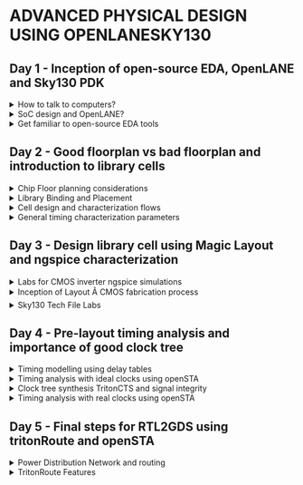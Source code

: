 # ADVANCED PHYSICAL DESIGN USING OPENLANESKY130

## Day 1 - Inception of open-source EDA, OpenLANE and Sky130 PDK

<details>
<summary>How to talk to computers?</summary><blockquote>

<details>
<summary>Introduction to QFN-48 Package, chip, pads, core, die and IP</summary>

+ Arduino Microcontroller

![image](https://github.com/Vishnu1426/pes_pd/assets/79538653/7f07c337-4492-43f9-8488-a6c142c23e5f)

+ The main chip that controls the entire board is:

![image](https://github.com/Vishnu1426/pes_pd/assets/79538653/86d283de-4595-4c85-9f04-7bbe538633cb)

+ Since Arduino is open source, there are many different chips which can be used and varies from board to board.
+ Around the chip there are many interfaces which are connected to the chip.
+ A typical block diagram view of the board is:

![image](https://github.com/Vishnu1426/pes_pd/assets/79538653/94b38a3f-3df8-4832-9050-901015ff2abf)

+ SDRAM would be an external chip.
+ A labelled diagram of pins in the IC is as follows:

![image](https://github.com/Vishnu1426/pes_pd/assets/79538653/42fdc799-e438-413e-a3ab-12c97b56f709)

+ The main chip would be connected to the package pins by things known as wirebounds.

![image](https://github.com/Vishnu1426/pes_pd/assets/79538653/6b74ecc0-6fcd-4ca3-b103-d195f5c91e4a)

+ Let us open up the chip

![image](https://github.com/Vishnu1426/pes_pd/assets/79538653/4a1ff79b-b5d3-4565-b784-60ea35a559e9)

+ The blue parts are called PADS. These are things which allow the signal to flow from outside to the internals of the IC and vice versa.

![image](https://github.com/Vishnu1426/pes_pd/assets/79538653/ac68fa59-dd4d-48f0-89c1-65782463b2fe)

+ The CORE is basically the part of the IC which contains all the logic cells and their connections.
+ The CORE PADS, pins etc. all together is called a die. The die is the entire piece which contains elements of the IC

![image](https://github.com/Vishnu1426/pes_pd/assets/79538653/736d7114-6053-4d3b-9052-aef620a615dd)

+ This is what a sample RISC-V SoC along with the required components in an IC looks like in a higher level of abstraction.

![image](https://github.com/Vishnu1426/pes_pd/assets/79538653/4a704eed-8ffd-4d4a-8fb9-e83d16488088)

+ The PLLs, ADC, DAC and SRAM and other similar components are called Foundry IPs.

![image](https://github.com/Vishnu1426/pes_pd/assets/79538653/fa84d31c-094d-407f-bf01-5518b8fba5ba)

+ All the manufacturing of ICs are done in a Foundry.
+ Next are macros - these are blocks of pure digital logic.

![image](https://github.com/Vishnu1426/pes_pd/assets/79538653/9f6aa99f-df2c-4f5a-85b4-c19b2e11441b)
</details>

<details>
<summary>Introduction to RISC-V</summary>

+ An Instruction Set Architecture (ISA) is part of the abstract model of a computer that defines how the CPU is controlled by the software.
+ The ISA acts as an interface between the hardware and the software, specifying both what the processor is capable of doing as well as how it gets done.
+ RISC-V[b] (pronounced "risk-five") is an open standard instruction set architecture (ISA) based on established reduced instruction set computer (RISC) principles.
+ Unlike most other ISA designs, RISC-V is provided under royalty-free open-source licenses.
+ A number of companies are offering or have announced RISC-V hardware; open source operating systems with RISC-V support are available, and the instruction set is supported in several popular software toolchains.
+ A sample C program compiled to RISC-V assembly language program.

![image](https://github.com/Vishnu1426/pes_pd/assets/79538653/59b92c50-a382-4404-8832-a4138966542d)

+ This assembly program is then converted to machine language program which is basically 1s and 0s.

+ Some RISCV Assemmbly Instructions are
1. lui: Load Upper Immediate 

![LUI](https://github.com/Vishnu1426/PES_Asic_course_7th_sem/assets/79538653/28ee7cf1-99fd-4fb8-979e-5ddb95b0f8f4)

2. addi: Add immediate

![addi](https://github.com/Vishnu1426/PES_Asic_course_7th_sem/assets/79538653/5ff94dea-4d32-4943-b0ea-441e9196d299)

+ These 1s and 0s are then converted to electrical signals which are high and low voltages. This is the language that hardware understands.
+ The assembly logic is converted to a layout which is the hardware that performs the programmed logic. This is called Layout.

![image](https://github.com/Vishnu1426/pes_pd/assets/79538653/a0b8b6ab-6769-498d-b77a-0a8dd8d694c2)

+ There needs to be an interface between every language.
+ The interface which is in between the assembly language and layout is called the Hardware Description Language.
+ An example hardware which can implement the assembly logic would be a picorv32 core. This picorv32 core is defined using an HDL program.

![image](https://github.com/Vishnu1426/pes_pd/assets/79538653/39235fe8-d41f-4781-a82f-9ccce564a8ef)

+ The final working of a C program would basically look like:

![image](https://github.com/Vishnu1426/pes_pd/assets/79538653/fd9ac20d-4d01-40a0-b2c1-10ba6ea183f8)
</details>

<details>
<summary>From Software Applications to Hardware</summary>

+ Applications that we use everyday run on hardware.
+ How does this work? ISA explains this to a certain level. But let's go into it deeper.
+ The application software is the computer program of an application or app.
+ The application software enters into a block called system software.
+ System software consists of OS, Compiler and Asspembler in a braod sense.
+ The system software block converts the application software program to hardware language and helps it run.

![image](https://github.com/Vishnu1426/pes_pd/assets/79538653/ac4e22d6-03d5-4042-ac26-1767272e36e6)

+ Let us look at the parts of the system software:
1. Operating System - It handles IO operations, allocates memory, and generates low level system functions. The output of the OS is basically functions in C/C++/Java/VB and that is sent to the compiler. 
2. Compiler - It takes the incoming C/C++/Java/VB program from the OS and generates a .exe file in windows which is an executable file. This file contains all the instructions in the assembly language of the hardware on which the program is going to be run.

![image](https://github.com/Vishnu1426/pes_pd/assets/79538653/01165b27-22ea-40d8-99ee-59f21fee28be)
 
3. The assembler converts the assembly language to machine language which is basically 1s and 0s. This is then sent to the hardware.

![image](https://github.com/Vishnu1426/pes_pd/assets/79538653/9389a93f-ea6e-419b-a3de-0749907554bc)

4. Another intermediate interface between machine language and the hardware is RTL. It implements the machine language into a logic design of the hardware.
</details>

</blockquote>
</details>


<details>
<summary>SoC design and OpenLANE?</summary><blockquote>

<details>
<summary>Introduction to all components of open-source digital asic design</summary>

+ Digital ASIC design can be abstracted broadly as

![image](https://github.com/Vishnu1426/pes_pd/assets/79538653/f663ac08-d0fd-41b4-94e3-cd4074666afb)

+ To do Open Source ASIC design, we need all open source EDA tools, RTl designs and PDK data.

![image](https://github.com/Vishnu1426/pes_pd/assets/79538653/02166064-4b18-4a97-b530-c3f54df36572)

+ Open source EDA tools are Qflow, OpenROAD and OpenLANE
+ Open source RTL designs are librecores.org, opencores.org and github.com
+ In the early days the IC design was majorly controlled by those who knew physics well.
+ Then came the labda based design rules which separated the physics from the design step. Physics is indeed involved. However, we need not worry about it while designing.
+ PDK - Process Design Kits, are an in terface between Fab and designers.
+ PDk can be summarised as follows:

![image](https://github.com/Vishnu1426/pes_pd/assets/79538653/a80c50f7-87b4-41f7-aa49-b50e7f7ad544)

</details>

<details>
<summary>Simplified RTL2GDS flow</summary>

+ A simplified RTL to GDSII flow diagram with only the major steps would look like:

![image](https://github.com/Vishnu1426/pes_pd/assets/79538653/89bf2bbb-956a-4077-b689-38c85bf28e65)

+ Synthesis - Converts RTL to a circuit out of components from a standard cell library (SCL). The result is called an HDL file called Gate Level Letlist.

![image](https://github.com/Vishnu1426/pes_pd/assets/79538653/43669470-346c-4622-b507-dd92338f67cb)

+ Standard cells have regular layouts. Each cell comes with different views/models. Liberty view has electrical models, HDL and spice cells. We also have the GDSII view and the Lef view.

![image](https://github.com/Vishnu1426/pes_pd/assets/79538653/bca2eac8-53f0-4167-96f8-6e2381e953f1)

+ Floor Planning - Planning the location and design of the area where cells are going to be placed. There are different types of Floor Planning.
  1. Chip Floor Planning -

![image](https://github.com/Vishnu1426/pes_pd/assets/79538653/ea2fce4a-afe8-49ff-a271-c0bfbc84ffb9)

  2. Macro Floor Planning -

![image](https://github.com/Vishnu1426/pes_pd/assets/79538653/7d79684c-4445-4e51-b308-f373fd471b8e)

+ Power planning - Planning the power distribution and efficiency of power consumption of the IC.
+ Power pads are connected to horizontal and vertical strips inside the IC. This is done to reduce resistance.

![image](https://github.com/Vishnu1426/pes_pd/assets/79538653/a4409a14-18bf-4cef-a9cb-a0e853d93d00)

+ Placement - Placing the cells on the planned floor. These cells are taken from the Gate Level Netlist generated out of the synthesis.

![image](https://github.com/Vishnu1426/pes_pd/assets/79538653/ea224cbf-0f2f-4fe6-a906-8ac7082a55f7)

+ Placement is usually done in two steps:
  1. Global Placement - Considering an entire chip, the cells are are arranged and placed in approximately right locations. At this stage cell overlap exists.
  
  ![image](https://github.com/Vishnu1426/pes_pd/assets/79538653/55793a3f-a5c1-465a-9dc7-3cfd7382bfa4)

  2. Detailed Placement - The cells are considered in different areas in the chip and arranged and placed so that no overlap etc. occurs between cells.

  ![image](https://github.com/Vishnu1426/pes_pd/assets/79538653/43cfff29-2a8f-47d6-b354-6dfd71114a49)
  
+ Clock Tree synthesis - All the parts of the chip, all the gates, registers etc should receive the same direct or derived clock signal without power loss or unintended delay since clock signal is what drives a circuit.

![image](https://github.com/Vishnu1426/pes_pd/assets/79538653/8ede5b21-a0eb-452f-8088-608e5b8b86e6)

+ Routing - Connecting all the cell interconnects using available metal layers.

![image](https://github.com/Vishnu1426/pes_pd/assets/79538653/ff6729b1-7f29-41ce-9cf0-82e704a3e87d)

![image](https://github.com/Vishnu1426/pes_pd/assets/79538653/3da1ee21-1681-496f-95b9-371910d4d023)

+ Sign off - Signing off with last steps which involve checks amd verifications.
+ Physical Verifications
  1. Design Rule Check (DRC) - Checks if all the design constraints are met. For eg. lambda based rules.
  2. Layout vs Schematic (LVS) - Compares the output of the layout and the simulation output.
+ Timing Verifications
  1. Static Timing Analysis (STA) - Divides the entire circuit into timing paths and checks for delays.
</details>

<details>
<summary>Introduction to OpenLANE and Strive chipsets</summary>

+ When we are using opensource tools, the following things have to be taken care of:
  1. Tools Qualification - Whether the tools are qualified and are good enough to actually be useful.
  2. Tools Calibration - Whether the tools are calibrated to the right values.
  3. Missing Tools - If some tools or parts of them are missing, they have to be taken care of. 

+ OPENLANE

![image](https://github.com/Vishnu1426/pes_pd/assets/79538653/c4a1de8d-883f-4629-8c9c-ffa08171bc1b)

+ Started out as an  Open-Source Flow for a True Open Source Tape-out experiment.
+ striVe is a family of open everything SoCs - Open PDK, Open EDA and Open RTL

![image](https://github.com/Vishnu1426/pes_pd/assets/79538653/d88537bc-5b43-4b23-a1ce-06575aaac173)

+ striVe family:

![image](https://github.com/Vishnu1426/pes_pd/assets/79538653/f96e1b29-18d7-47d5-ba4f-b52c04bcea86)

+ The main goal of openlane is to provide a clean GDSII with no human interventions.
+ Clean means
  1. No LVS vioaltions.
  2. No DRC vioaltions.
  3. No Timing vioaltions (still work in progress)

+ OpenLANE is tuned for skywater 130nm Open PDK. It also supports XFAB180 and GF130G.
+ It is containerized, meaning it is functional out of the box.
+ Can be used to harden (generate GDSII) Macros and Chips.
+ It has two modes of operation:
  1. Autonomous - We configure the flow, press a button, wait for sometime and everything will be ready.
  2. Interative - We can execute every command one by one.
+ Design Space Explorations - We can find the best set of flow configurations.
+ There are a large number of design examples also in OpenLANE.
</details>

<details>
<summary>Introduction to OpenLANE detailed ASIC design flow</summary>

+ The following diagram shows the OpenLANE ASIC flow

![image](https://github.com/Vishnu1426/pes_pd/assets/79538653/ea78bfcf-9d8e-42b3-9702-1b6cddce604e)

+ OpenLANE is based on several open source projects such as:

![image](https://github.com/Vishnu1426/pes_pd/assets/79538653/3a20d6c0-0aad-455f-b3d8-6b6338e08234)

+ Design RTL is sent to Yosys along with the constraints. It is mapped into standard cell library using abc.
+ Synthesis exploation allows us to select the best strategy based on how much delay and area is being consumed.

![image](https://github.com/Vishnu1426/pes_pd/assets/79538653/a72952b6-ab68-4c89-b107-ebc2f0cfc1e6)
 
+ Design exploration allows us to sweep design configurations and see the report.

![image](https://github.com/Vishnu1426/pes_pd/assets/79538653/827bd958-759f-4777-95fd-215e014cacc9)

+ The design exploiration utility is also used for regression testing (CI). Compare the performance of different design configurations for different designs.

![image](https://github.com/Vishnu1426/pes_pd/assets/79538653/c5374a96-4f71-4778-b7c8-4010bbff9231)

+ OpenLANE also has Design for Testability (DFT) and it involves the following steps:

![image](https://github.com/Vishnu1426/pes_pd/assets/79538653/a497f1f7-4b9f-4648-a06d-e0528de500e2)

+ Physical Immplementation is done using OpenROAD and involves the follling:

![image](https://github.com/Vishnu1426/pes_pd/assets/79538653/7ce7a4f3-0b43-48b7-808b-dfe61be5eaa6)

+ Everytime a netlist is modified, verification must be performed.
+ LEC (Logic Equivalence Check) - It is used to formally confirm that the function did not change after modifying the netlist. This is done by Yosys.
+ Dealing with Antenna Rule Violations:

![image](https://github.com/Vishnu1426/pes_pd/assets/79538653/7072eef9-0ff2-49e8-adac-a4d9bc065a61)

+ Solutions for antenna rule violatins:

![image](https://github.com/Vishnu1426/pes_pd/assets/79538653/d671c892-054e-4afe-a52a-6d5b77b8fb17)

+ OpenLANE takes a preventive approach for dealing with antenna rule violations

![image](https://github.com/Vishnu1426/pes_pd/assets/79538653/61e68cd8-3fd5-429d-9464-160d1b139e5d)

+ Static Timing Analysis is done by OpenROAD's OpenSTA after doing the RC extraction: DEF2SPEF
+ Physical verification (DRC and LVS):

![image](https://github.com/Vishnu1426/pes_pd/assets/79538653/8b7ee1ec-31d7-4a65-930d-e97942536ee5)

</details>

</blockquote>
</details>


<details>
<summary>Get familiar to open-source EDA tools</summary><blockquote>

<details>
<summary>OpenLANE Directory structure in detail</summary>

```
cd work/tools
ls -ltr
cd openlane_working_dir/
cd openlane_working_dir/
ls -ltr
cd pdks/
ls -ltr
cd sky130A/
ls -ltr
cd libs.ref/
ls -ltr
cd ..
cd libs.tech/
ls -ltr
```
+ The library we will be working with is SkyWater130A, which has recently become open source.
+ libs.ref contains the timing details etc.
+ libs.tech contains the specific to the tool.

![image](https://github.com/Vishnu1426/pes_pd/assets/79538653/ce8d5c45-8ee9-4c7c-9b73-10432a7caafa)

+ We will be working on sky130_fd_sc_hd. 'fd' is an abbreviation of foundry.
![image](https://github.com/Vishnu1426/pes_pd/assets/79538653/69f99c3b-9ba7-4378-8a0b-995077bea6e4)

```
cd..
cd libs.ref
cd sky130_fd_sc_hd
cd lib
ls -ltr
```
![image](https://github.com/Vishnu1426/pes_pd/assets/79538653/836debc1-e115-4f17-9a52-9a888865639d)

+ This is the directory we will be working in.
```
~/Desktop/work/tools/openlane_working_dir/openlane$
```
</details>

<details>
<summary>Design Preparation Step</summary>

+ To invoke openlane, use the following commands.
```
docker
pwd
./flow.tcl -interactive
package require openlane 0.9
```
![image](https://github.com/Vishnu1426/pes_pd/assets/79538653/fbd785eb-7b39-4c98-8194-2135095d2e7f)

+ How the config.tcl looks like. ls -ltr
```
cd designs
cd picorv32a/
ls -ltr
cd src
ls - ltr
cd ..
less config.tcl
```
![image](https://github.com/Vishnu1426/pes_pd/assets/79538653/d8d831f4-61cf-4a0f-a8a2-2095f46bfd59)

![image](https://github.com/Vishnu1426/pes_pd/assets/79538653/ddf5f7da-7eca-4061-9e84-1ab565419c69)

+ Design preparation code

```
prep -design picorv32a
```
![image](https://github.com/Vishnu1426/pes_pd/assets/79538653/6c79c9f9-52db-4f79-8055-eaaec67ca868)

</details>

<details>
<summary>Review files after design prep and run synthesis</summary>

```
cd runs
ls -ltr
cd 18-09_06-22/
cd tmp
ls -ltr
less merged.lef
```
+ The "runs" directory will be created in the picorv32a directory.
+ In that "runs" folder, a directory with today's date will be created which is Sept 18th.
+ In the sept 18th folder, we can see the merged.lef

![image](https://github.com/Vishnu1426/pes_pd/assets/79538653/9d0e16b2-b459-4d64-a32d-6ccf904159a0)
  
+ This contains all the wire level information, vias and below that is the cell level information.

![image](https://github.com/Vishnu1426/pes_pd/assets/79538653/8008d146-b6d8-4766-a219-f85aaf38da14)

+  The results and reports directories will have sub-folders which will be empty as of now since nothing has been run.

+ The config.tcl basically shows what are all the default parameters the run file takes.


```
less config.tcl
```
![image](https://github.com/Vishnu1426/pes_pd/assets/79538653/6f1382a6-76ff-4d7d-a8a1-9b15c47bbc97)

+ The cmds.log file logs all the commannds that the user has typed.
```
less cmds.log
```
![image](https://github.com/Vishnu1426/pes_pd/assets/79538653/472fa1cb-ee0b-4189-a0e3-caa5dfed1d33)

+ Type the follwing command the synthesis will be run along with ABC.
```
run_synthesis
```
![image](https://github.com/Vishnu1426/pes_pd/assets/79538653/5daa544e-d396-4754-a4bb-bdc2562010b5)
</details>

<details>
<summary>OpenLANE Project Git Link Description</summary>

+ The github link to find all the information about openlane is in
```
github.com/efabless/openlane
```
![image](https://github.com/Vishnu1426/pes_pd/assets/79538653/79f76ba1-66c5-4585-952c-fbad78d53377)

+ The follwing two youtube videos are also helpful in learning openlane using skywater130 pdk.
```
https://www.youtube.com/watch?v=EczW2IWdnOM&pp=ygUOZm9zc2kgZGlhbCB1cCA%3D
https://www.youtube.com/watch?v=Vhyv0eq_mLU&pp=ygUOZm9zc2kgZGlhbCB1cCA%3D
```
</details>

<details>
<summary>Steps to characterize synthesis results</summary>

+ STA and ABC run has been done already.
+ Let us see the flop ratio. Flop ratio is defined as

![image](https://github.com/Vishnu1426/pes_pd/assets/79538653/33fda301-4d95-48e3-ab07-2e8b6f0910b1)

+ From the statistics report, we can see that the number of DFFs is 1613 and the total number of cells is 14876.

![image](https://github.com/Vishnu1426/pes_pd/assets/79538653/9d81e55c-ea8c-4d18-94d2-a223cd5d2942)
![image](https://github.com/Vishnu1426/pes_pd/assets/79538653/680f0215-08e3-42a4-8387-38168b425f9b)

![image](https://github.com/Vishnu1426/pes_pd/assets/79538653/e6e5fa7b-5a11-428f-afe9-e01bf6d359b6)

+ Let us check what is there in the runs folder.
+ First the synthesis in results folder.

```
cd reuslts
cd synthesis
less picorv32a.synthesis.v 
```
![image](https://github.com/Vishnu1426/pes_pd/assets/79538653/8d5ab0fb-a14b-42bf-b31e-0ce31b3ab345)

+ Next let's check the synthesis in reports folder. We will get the statistics that was displayed earlier.
```
cd reuslts
cd synthesis
less picorv32a.synthesis.v 
```
![image](https://github.com/Vishnu1426/pes_pd/assets/79538653/533dadb5-716b-41e9-8cc4-7398c0e3df50)

+ Similarly we can also check the opensta report.
```
less 2-opensta.timing.rpt 
```
![image](https://github.com/Vishnu1426/pes_pd/assets/79538653/86d1fa4e-5754-4b4c-a2cf-138f4d185f0a)

</details>

</blockquote>
</details>


## Day 2 - Good floorplan vs bad floorplan and introduction to library cells

<details>
<summary>Chip Floor planning considerations</summary><blockquote>

<details>
<summary>Utilization factor and aspect ratio</summary>

+ Utilization Fator is given by:

![image](https://github.com/Vishnu1426/pes_pd/assets/79538653/b97d52a8-5e42-45f1-b760-bbfad0330787)

+ If the utilization is 100%, then if we want to add any more cells, we cannot. Therefore, usually 50-60% is done to keep some space in case we want to add more cells in the future, for eg: buffers for optimization.

+ Apect Ratio is given by:

![image](https://github.com/Vishnu1426/pes_pd/assets/79538653/9838c39f-79fb-4a75-bad1-996109745105)

+ Whenever aspect ratio is 1, it means that the chip is a square. If it is anything other than 1, then it means that the chip is a rectangle.
</details>

<details>
<summary>Concept of pre-placed cells</summary>

+ Say there is a combinational logic with huge circuit. If parts of the logic are being used multiple times in different places, then we can cut the logic into few parts, arrange them into blocks and black box them. That block need not be implemented in every place where it needs to be used. It can be implemented in a few places and can be reused whenever needed. This is the concept of reusability of cells.
+ The arrangement of these IPs/macros in a chip is called Floorplanning.
+ These IPs/blocks have user defined locations, and hence are placed in chip before automated placement-and-routing and are called pre-placed cells. Eg. Memory, clock gating cell, comparator, Mux. These automated processes do not touch these preplaced cells.
</details>

<details>
<summary>De-coupling capacitors</summary>

+ The location of pre-placed cells have to be very well defined.
+ The pre-placed cells have to be surrounded by decoupling capacitors.
+ The wire which connects Vdd and the gates has a resistance which and due to that the voltage drops below noise margin, then logic 1 won't be detected or rather whether it can be detected or not cannot be guaranteed.
+ One way to solve this problem is to surround a piece of circuit with a huge capacitor. This capacitor decouples the circuit from the main supply. Whenever there is a switching activity hapeneing, the capacitor will send the current to the circuit.
+ Since the decoupling capacitors are placed very near to the circuitry, there is hardly an voltage drop.
+ So the blocks will function properly since the supply is provided by the decoupling capacitors. 
</details>

<details>
<summary>Power planning</summary>

+ Assume the previous circuit which was decoupled with capaciors has been replicated multiple times in the circuit.
+ Now assume there is a 16 bit line which connects these replicated blocks from Vdd line and that there is a connection between two of these replicated blocks. Now 16 bit line means there are 16 capacitors and if it charged, it is logic 1 and if it is discharged, it is logic 0.
+ If all the logic 1s are set to go to logic 0, then the all of them have to get discharged to the ground.
+ Since there is a single ground line and all of them go to logic 0 together, the ground which was supposed to be at logic 0 get's a voltage spike. This is called ground bounce.
+ If the voltage level of this ground bounce goes beyond the noise margin, we will get an undefined state.
+ If suppose the reverse process had to happen where all the capacitors had to charge to logic 1, then all of them demand voltage from the Vdd.
+ Again since there is a single Vdd line, there will be a voltage droop. As long as thie droop is within the noise margin, nothing will happen. Once it goes beyond the noise margin, it is said to be in an undefined region and the circuit can interpret the voltage as logic 0 or logic 1 and it is not in our control.
+ If there were multiple power supplies and multiple ground lines, this problem would not have occurred.
+ That is what do. We put multiple ground lines and multiple vdd lines like a mesh and inside the boundaries the cells sit and the Vdd and gnd lines themselves make the mesh boundary. 
+ A cell will take power from it's nearest source and dump it's power in its nearest gnd.
</details>

<details>
<summary>Pin placement and logical cell placement blockage</summary>

+ The connectivity information between gates is coded using VHDL/Verilog language and is called netlist.
+ Input and output lines can be placed in the space between core and die.
+ Blocks are placed nearer to the inputs they use. If their output lines are far, buffers are used. No cells can be placed in the area where another cell/block is placed.
+ Clock path lines are bigger than the other pins because they are ones which drive the circuit. So we need least resistance for them.
+ Now we block the area where pins are placed. This makes sure that the automated placement tool does not place cells in that area since it is reserved for pin placement.
+ Once this blocking is done, our Floor Plan is ready for placement and routing step.
</details>

<details>
<summary>Steps to run floorplan using OpenLANE</summary>

+ The defaults for various parts of the flow is in the configurations folder.
+ The heirarchy of selecting default values are as follows:
``` 
floorplan.tcl - in configurations directory
conifg.tcl - in picorv32a directory
sky130A_sky130_fd_sc_hd_config.tcl - in picorv32a directory
```
+ The following is a snap of what is there in the configuration directory.
```
vsduser@vsdsquadron:~/Desktop/work/tools/openlane_working_dir/openlane/configuration$ less README.md 
vsduser@vsdsquadron:~/Desktop/work/tools/openlane_working_dir/openlane/configuration$ less floorplan.tcl 

```
+ Synthesis - defaults

![image](https://github.com/Vishnu1426/pes_pd/assets/79538653/544c1373-8da9-4919-9026-4a1046b84dde)

+ Floorplanning - defaults

![image](https://github.com/Vishnu1426/pes_pd/assets/79538653/f7cfff6c-a4c3-486b-825d-e5e9b6d53bdc)

+ Placement - defaults

![image](https://github.com/Vishnu1426/pes_pd/assets/79538653/a3ee7653-87c9-4661-91f2-e8f3ddf498d4)

+ Running Floor plan
```
run_floorplan
```
![image](https://github.com/Vishnu1426/pes_pd/assets/79538653/86034942-d2ec-44e5-80d8-8afffa033217)

</details>

<details>
<summary>Review floorplan files and steps to view floorplan</summary>

+ Checking the runs directory:
```
vsduser@vsdsquadron:~/Desktop/work/tools/openlane_working_dir/openlane/designs/picorv32a/runs$ cd 18-09_06-22/
cd results/floorplan
less picorv32a.floorplan.def
```
+ There will be one .def (design exchange format) file in the floorplan directory.

![image](https://github.com/Vishnu1426/pes_pd/assets/79538653/b04cb7a8-ec0a-4f7f-8d4e-95d961994419)
![image](https://github.com/Vishnu1426/pes_pd/assets/79538653/764a69f7-f664-45ea-9c73-6d7d9b8194ca)

+ Die Area is

![image](https://github.com/Vishnu1426/pes_pd/assets/79538653/402ecdd3-de5a-4757-91b3-1571e28ee60e)

+ Now opening magic to view the floorplan

```
magic -T /home/vsduser/Desktop/work/tools/openlane_working_dir/pdks/sky130A/libs.tech/magic/sky130A.tech lef read ../../tmp/merged.lef def read picorv32a.floorplan.def &
```
![image](https://github.com/Vishnu1426/pes_pd/assets/79538653/b06c9c99-7af5-4ffc-97ae-ac08afb4e87f)

</details>

<details>
<summary> Review floorplan layout in Magic</summary>

+ We can see that the pin placement is equidistant.

![image](https://github.com/Vishnu1426/pes_pd/assets/79538653/7539ad18-9785-4114-bfe4-9e4edccbb6a2)

+ The selected pin in the above snap is in metal layer 3

![image](https://github.com/Vishnu1426/pes_pd/assets/79538653/aa69b1f7-70e2-4adc-95e2-07ebe9914adb)

</details>

</blockquote>
</details>


<details>
<summary>Library Binding and Placement</summary><blockquote>

<details>
<summary>Netlist binding and initial place design</summary>

+ The library file contains all the information about the size,shape, delay, I/O conditions etc. information about the cells.
+ It also contains different variations of the same cells. Eg. different shapes and size, different speeds etc.
+ Once we have all the shapes and sizes, it is time to place the netlist on the floorplan.
+ Placements are done such that the there is not much delay between input and output and also the flip flops.
</details>

<details>
<summary>Optimize placement using estimated wire-length and capacitance </summary>

+ Cells have to also be placed keeping in mind the other cells which have to be placed.
+ Even then some extra distance signals will have to cover to reach the output from cells or from input to cells.
+ To solve this problem, we do optimized placement.
+ This is the stage where we estimate wire length and capacitance and based on that insert repeaters.
+ Repeaters are basically those components which recreate and reconfigure the signals which are input to them and send them to the output, eg. buffers.
+ These repeaters maintain signal integrity.
</details>

<details>
<summary>Final placement optimization</summary>

+ Connections between cells also have to be optimized.
+ Buffers should be added at the right places.
+ After this do setup timaing analysis with ideal clocks.
</details>

<details>
<summary>Need for libraries and characterization</summary>

+ First step in IC design flow is logic synthesis - converting design to legal hardware. Gates repreesnt the RTL logic.
+ Next step is the floor planning. We take the circuit from the synthesis and decide the shapes and sizes of the gates which will in turn determine the dimensions of the core and die.
+ Next step is to do placement. We do placement in way that the initial timing conditions are met.
+ Next step is the clock tree synthesis. This step is to make sure that all the cells dependent on clock receive the clock signal at exactly the same time.
+ Next step is routing. 
+ Next we do static timing analysis
</details>

<details>
<summary>Congestion aware placement using RePlAce</summary>

+ We have to remove congestions and overlapping between cells.
+ Let's run placement
+ We have to converge the overflow
+ To do placement 
```
run_placement
```
![image](https://github.com/Vishnu1426/pes_pd/assets/79538653/97b79538-8544-461b-ba90-cc337e15bda6)

+ To view placed cells
```
vsduser@vsdsquadron:~/Desktop/work/tools/openlane_working_dir/openlane/designs/picorv32a/runs/18-09_06-22/results/placement$ magic -T /home/vsduser/Desktop/work/tools/openlane_working_dir/pdks/sky130A/libs.tech/magic/sky130A.tech lef read ../../tmp/merged.lef def read picorv32a.placement.def &
```

![image](https://github.com/Vishnu1426/pes_pd/assets/79538653/0e59e337-a026-45c2-8647-ac214a7887ad)
![image](https://github.com/Vishnu1426/pes_pd/assets/79538653/f6a11e6a-5d74-4513-9f69-b9272658069f)
![image](https://github.com/Vishnu1426/pes_pd/assets/79538653/4a23c572-b9e4-47e4-a83e-40b6bd78451e)

</details>

</blockquote>
</details>


<details>
<summary>Cell design and characterization flows</summary><blockquote>

<details>
<summary>Inputs for cell design flow</summary>

+ Cell design flow consists of three parts
1. Inputs
2. Design steps
3. Outputs

+ Let us look at Inputs
- Inputs contain PDKs, DRC and LVS rules, SPICE models, library and usr-defined specs.
- It has tech files which tell about labmda based rules.
- SPICE model contains physical parameters like Vth, gamma, capacitance etc. These are given by the foundry.
- User defined specs are things like cell height which is dependent on the power and ground lines which can be set by the user. Cell width is dependent on the timing data which can again be chosen by the user. Metal layers are also user defined specs. Pin locations are also user defined. Drawn gate length also can be set by user. User is library developer.
</details>

<details>
<summary>Circuit design step</summary>

+ Design steps involves three sub steps:
  1. Circuit design
  2. Layout design
  3. Characterization

+ Circuit Design has two parts:
  1. Implement the function itself
  2. Model the CMOS in order to meet the library requirements.
  3. The output that we get from this is called the CDL(Circuit Description Language)
</details>

<details>
<summary>Layout design step</summary>

+ Next step we need to do Euler's path - path which has been traced only once.
+ After getting the Euler's path, we should draw the stick diagram which has all the connections.
+ Next step is to convert the stick diagram into Layout according to the DRC and user defined specs.
+ Now we use a tool to see the layout. Then we extract the parasitics out of the layout and characterize it in terms of timing data.
+ The output of the layout is GDSII, LEF (defines width and height of the cell), extracted spice netlist(.cir) which gives the resistance and capacitance of each and every element.
</details>

<details>
<summary>Typical characterization flow</summary>

+ First step is to read in the model which is given by the foundry.
+ Second step is to read the extracted spice netlist.
+ Third step is to recognize the bahaviour of the buffer.
+ Fourth step is to read the sub-circuit of the inverter
+ Fifth is to attach necessary power sources.
+ Sixth is to apply the right stimulus.
+ Seventh is to provide the necessary output capacitances.
+ Eighth step is to provide the necassary simulation commands., like transient, DC, AC etc.
+ Next is to feed all the above steps as a configuration file to a characterziation software called GUNA.
+ GUNA will generate timing, noise and power.libs
+ There are three characterziations types - Timing characterization, Power characterization, Noise characterization.
</details>

</blockquote>
</details>


<details>
<summary>General timing characterization parameters</summary><blockquote>

<details>
<summary>Timing threshold definitions</summary>

+ slew_low_rise_thr - Slope of lower part of rising signal, usually 20%.
+ slew_high_rise_thr - Slope of higher part of rising signal, usually 20%.
+ slew_low_fall_thr - Slope of lower part of falling signal, usually 20%.
+ slew_high_fall_thr - Slope of lower part of falling signal, usually 20%.
+ in_rise_thr - Input rising signal threshold, around 50% of the signal.
+ in_fall_thr - Input falling signal threshold, around 50% of the signal.
+ out_rise_thr - Output rising signal threshold, around 50% of the signal.
+ out_fall_thr - Output falling signal threshold, around 50% of the signal.
+ To calculate the delay between signals subtract the output-input values from the above four parameters.
</details>

<details>
<summary>Propagation delay and transition time</summary>

+ Poor choice of threshold points will result in negative propagation delays.
+ Large length of wire between cells will result in large slew which will give negative propagation delay even at 50% level.
```
Propagation  Delay: time(out_*_thr)-time(in_*_thr)
```
+ Transition time is the time taken by a signal to transition from logic 0 to logic 1.
+ For rising signal:
```
Transition time = time(slew_high_rise_thr) - time(slew_low_rise_thr)
```
+ For falling signal
```
Transition time = time(slew_high_fall_thr) - time(slew_low_fall_thr)
```
+ Two more important timing parameters are output current waveform and output voltage waveform.
</details>

</blockquote>
</details>


## Day 3 - Design library cell using Magic Layout and ngspice characterization

<details>
<summary>Labs for CMOS inverter ngspice simulations</summary><blockquote>

<details>
<summary>IO placer revision</summary>

+ Suppose we want to change the values of variables in cofiguration files, we have to copy variable name and use set command in docker to change the value.
+ I/O pins are placed in an equidistant manner. 
</details>

<details>
<summary>SPICE deck creation for CMOS inverter</summary>

+ SPICE Deck, we need to create it.
  1. Component connectivity information. 
  2. Component Values - W and L values of Pmos and Nmos and load capacitor value and source voltage values.
  3. Identify Nodes - Nodes are basically points in between which components/cells are present.
  4. Name the nodes
+ The order of pins in a transistor in SPICE deck is drain, gate, source, substrate.
+ The spice deck contains the following code:

```
*** MODEL Description ***
*** NETLIST Description ***

M1 out in vdd vdd pmos W=0.375u L =0.25u
M2 out in 0 0 nmos W=0.375u L =0.25u

cload out 0 10f
Vdd vdd 0 2.5
Vin in 0 0.25

*** SIMULATION COMMANDS ***
.op
.dc Vin 0 0.25 0.05

*** .include tsmc_025um_model.mod ***
.LLIB "tsmc_025um_model.mod" CMOS_MODELS
.end
```

+ The words in '' in the following description are node names.
+ Cload is a capacitor connected between 'out' and '0' and has a value of 10f.
+ Vdd is supply voltage conected between 'vdd' and '0' and has value of 2.5.
+ Vin is supply voltage conected between 'in' and '0' and has value of 2.5.
+ In the '.dc' line we will sweep the Vin from 0 to 2.5 in steps of 0.05. This is to calculate the waveform at the output.
+ All the technology parameters like descriptions of nmos and pmos are given in the model file (.mod). That is how the code knows what is pmos and nmos.
+ W/L = 1.5

</details>

<details>
<summary>Switching Threshold Vm</summary>

+ Switching Threshold voltage, Vm, is the point where Vin = Vout, or are almost approximaetly equal.
</details>

<details>
<summary>Lab steps to git clone vsdstdcelldesign</summary>

+ We will use the sykwater libraries for nmos and pmos from github.
```
git clone https://github.com/nickson-jose/vsdstdcelldesign
cd vsdstdcelldesign/
ls -ltr
```
![image](https://github.com/Vishnu1426/pes_pd/assets/79538653/609f0495-03c3-42ed-b70d-4b020229a6de)

+ We are not going to make the inverter from scratch.
+ We will do the spice extraction and post layout spice simulations from the cloned repository.
+ sky130A.tech has been copied from the pdks folder into the cloned repository for ease.

![image](https://github.com/Vishnu1426/pes_pd/assets/79538653/80a3a9a0-3510-4499-9f55-d7e2c5400eee)

+ To view the .mag file of the sky130A inverter:
```
magic -T sky130A.tech sky130_inv.mag &
```
![image](https://github.com/Vishnu1426/pes_pd/assets/79538653/60c10027-73f1-47ef-805e-07895fde4e1b)

</details>

</blockquote>
</details>


<details>
<summary>Inception of Layout Â CMOS fabrication process</summary><blockquote>

<details>
<summary>Lab introduction to Sky130 basic layers layout and LEF using inverter  </summary>

+ When poly crosses n-diffusion, it is nmos and when poly crosses p-diffusion it is pmos.
+ The highlighted part in the below image as shown is an nmos.

![image](https://github.com/Vishnu1426/pes_pd/assets/79538653/dc1eb504-184f-4761-9718-3796306f410f)

+ The highlighted part in the below image as shown is an pmos.

![image](https://github.com/Vishnu1426/pes_pd/assets/79538653/da4cf776-e1c9-4fa6-b99f-375538294c77)

+ The highlighted part shows the connectivity between drain of pmos and drain of nmos.

![image](https://github.com/Vishnu1426/pes_pd/assets/79538653/a11e8138-b9c2-4329-be48-28cf86fbe4b0)

+ The highlighted part shows the connectivity between source of pmos and vdd.

![image](https://github.com/Vishnu1426/pes_pd/assets/79538653/ce68c648-1c89-4a36-84d7-8297db1be2e8)

+ The highlighted part shows the connectivity between source of nmos and gnd.

![image](https://github.com/Vishnu1426/pes_pd/assets/79538653/148fc7fc-5280-47a0-a775-880a8e290e12)

+ LEF has all the information about the metal layers. It has no information about the logic part.
</details>

<details>
<summary>Lab steps to create std cell layout and extract spice netlist</summary>

+ For Bouding box creation:
+ llx - lower left x value
+ lly - lower left y value
+ urx - upper right x value
+ ury - upper right y value
+ If DRC violations occur, it can be seen by clicking on the drc tab in magic window and then the tkcon window the specifics of the DRC error will be displayed and in the magic window, the part where the error occurs is highlighted and zoomed in.

![image](https://github.com/Vishnu1426/pes_pd/assets/79538653/3e3281a3-ae2c-4cee-a118-706bec48b7d8)

+ First we will do spice extraction of the layout that we have opened.
+ Type the following the tkcon window.
```
extract all
```
+ The .ext file has been extracted to the directory we were working in

 ![image](https://github.com/Vishnu1426/pes_pd/assets/79538653/68a03450-d6b8-464c-8925-612ca4341c9c)

+ To do spice extraction. This will also extract parasitics.
```
ext2spice cthresh 0 rthresh 0
ext2spice
```
![image](https://github.com/Vishnu1426/pes_pd/assets/79538653/d2931ed6-4d78-4767-9ab4-8231d9fccd79)

</details>

</blockquote>
</details>


<details>
<summary>Sky130 Tech File Labs</summary><blockquote>

<details>
<summary>Lab steps to create final SPICE deck using Sky130 tech </summary>

+ The .spice file looks like this:

![image](https://github.com/Vishnu1426/pes_pd/assets/79538653/984d5db9-ab04-4142-bae9-20b76f272bb8)

</details>

<details>
<summary>Lab steps to characterize inverter using sky130 model files</summary>

+ Open ngspice
```
ngspice sky130_inv.spice
```
![image](https://github.com/Vishnu1426/pes_pd/assets/79538653/c5395bf3-ad2b-4c61-85cc-de44c64690b1)

+ Plot output vs time

```
plot y vs time a
```

![image](https://github.com/Vishnu1426/pes_pd/assets/79538653/fc8b016c-52d2-436f-ab05-7aac1c5993c7)

+ Next is to characterize inverter.
+ We will check the 205 value first and then the 80% signal value
+ The following graph will be displayed for rise time.

![image](https://github.com/Vishnu1426/pes_pd/assets/79538653/47f95375-768d-4f96-add5-04d2e125f729)

+ The value of the points which were of interest on the signal are:

![image](https://github.com/Vishnu1426/pes_pd/assets/79538653/a3ea88c6-13e2-4191-8ac4-7ec736d2c1bf)

+ The rise time is 0.039 ns
+ The following graph will be displayed for rise time.

![image](https://github.com/Vishnu1426/pes_pd/assets/79538653/c97385e3-dff7-4a0b-908a-7af37da5a976)

+ The fall time is 0.02851ns.
+ The propagation delay graph would be:

![image](https://github.com/Vishnu1426/pes_pd/assets/79538653/00a0e44b-9674-4f9a-b5a8-edb14ff4833f)

![image](https://github.com/Vishnu1426/pes_pd/assets/79538653/8a64e512-d285-40c5-8cad-7c3c4f923d12)

+ The propagation delay is 0.03725ns.
  
</details>

<details>
<summary>Lab introduction to Magic tool options and DRC rules </summary>
</details>

<details>
<summary>Lab introduction to Sky130 pdk's and steps to download labs</summary>

+ To download drc_tests
```
wget http://opencircuitdesign.com/open_pdks/archive/drc_tests.tgz
```
![image](https://github.com/Vishnu1426/pes_pd/assets/79538653/972f8c5c-9942-4bf4-b9d3-fb90dcc4ade5)

+ Move the compressed file to desktop using the following command.
```
mv drc_tests.tgz Desktop/
```
![image](https://github.com/Vishnu1426/pes_pd/assets/79538653/f42bf743-dbb3-4c15-a6aa-e51af5a31251)

+ Go to desktop and enter the following command to extract.
```
tar xfz drc_tests.tgz 
```
![image](https://github.com/Vishnu1426/pes_pd/assets/79538653/f92f60f9-f103-4cc6-a7a2-1d44e5c990fc)

+ Go inside drc_tests and check the files in it
```
cd drc_tests/
ls
```
![image](https://github.com/Vishnu1426/pes_pd/assets/79538653/2b9b3526-a06e-4984-b448-1b22fcc58cad)

</details>

<details>
<summary>Lab introduction to Magic and steps to load Sky130 tech-rules </summary>

+ To open the layout in the downloaded software
```
magic -d XR
```
+ Then choose met3.mag from the file menu->open.

![image](https://github.com/Vishnu1426/pes_pd/assets/79538653/18096fd4-d6aa-403f-a15a-bffa0d10b8b5)

</details>

<details>
<summary>Lab exercise to fix poly.9 error in Sky130 tech-file</summary>

+ We have to add the drc rules for poly in the tech file sky130A.tech
+ Add the allplynonres drc spacing rule as shown below:

![image](https://github.com/Vishnu1426/pes_pd/assets/79538653/84b3c34f-3205-425a-b4d5-197af7323818)
![image](https://github.com/Vishnu1426/pes_pd/assets/79538653/e468d769-2edd-41c4-ad9b-5e6fd6821c42)

+ After that, in the tkcon window type the following
```
tech load sky130A.tech
drc check
```
+ The drc rule will be applied and we will be able to see the changes.

![image](https://github.com/Vishnu1426/pes_pd/assets/79538653/67032f4d-7078-4d20-b6bf-39c2a640b66a)

</details>

<details>
<summary>Lab exercise to implement poly resistor spacing to diff and tap </summary>

+ Next we need to change some more rules in the tech file so that all the drc are included.
```
change *nds to alldiff
```
![image](https://github.com/Vishnu1426/pes_pd/assets/79538653/4369ae02-e70c-41eb-84ee-6376da222545)

![image](https://github.com/Vishnu1426/pes_pd/assets/79538653/d9670a4b-bb13-4a82-982b-3a20d9952446)

</details>

<details>
<summary>Lab challenge exercise to describe DRC error as geometrical construct</summary>

+ DRC rules check for leftover area using boolean operations on the layout cells.
+ We show in this that drc rules can be done as geometrical constructs.
+ Load nwell.mag
+ Let us see nwell.6
+ Type the following commands in the tkcon window.
```
cif ostyle drc
cif see dnwell_shrink
cif see nwell_missing
```
The following is displayed for nwell.6
![image](https://github.com/Vishnu1426/pes_pd/assets/79538653/9d9ed902-d727-4af5-99b7-0573c51a562b)

</details>

<details>
<summary>Lab challenge to find missing or incorrect rules and fix them</summary>
	
+ We can see that the nwell.4 shows incorrect implementation, since all nwells must contain metal contacted taps and this one does not have that.

![image](https://github.com/Vishnu1426/pes_pd/assets/79538653/3d1f4502-62e1-406c-a136-969c403f23eb)

+ We do the following changes in the tech file:
1. Add the following after "templayer nwell_missing" in "style drc"

```
templayer nwell_tapped nwell
bloat-all nsc nwell

templayer nwell_untapped
and-not nwell_tapped
```
![image](https://github.com/Vishnu1426/pes_pd/assets/79538653/ecb255a4-edc3-4e13-b3ba-26ba499371e7)

2. Add the following in "NWELL"
```
 variants (full)
 cifmaxwidth nwell_untapped 0 bend_illegal \
	"Nwell Missing Tap (nwell.4)"
 variants *
```
![image](https://github.com/Vishnu1426/pes_pd/assets/79538653/1dc0ba41-0303-4f4c-9aa3-f649ff6d3072)

3. Save the file
4. Do the following commands in the tkcon window

```
drc check
drc style drc(full)
drc check
```
![image](https://github.com/Vishnu1426/pes_pd/assets/79538653/d40fce15-3273-4dd8-b7b7-d635a63958e6)

+ nwell.4 still shows error

![image](https://github.com/Vishnu1426/pes_pd/assets/79538653/5d97fcc9-aad0-46fe-a12a-7deba4a30052)

+ To rectufy this we need to add a contact.
+ Select the nwell.4 and move your pointer to an empty area and press 'c'. This will copy paste the nwell.4
+ Now select a small area on the copied cell and hover over 'nsubstratecontact' on the right side. Now press 'p'
+ This will paint the selected area with the contact.
+ Run the drc check again and now we will not get any error.

![image](https://github.com/Vishnu1426/pes_pd/assets/79538653/023473d8-4f2f-4ff2-8fd2-bed2b9a95e06)

</details>

</blockquote>
</details>

## Day 4 - Pre-layout timing analysis and importance of good clock tree

<details>
<summary>Timing modelling using delay tables</summary><blockquote>

<details>
<summary>Lab steps to convert grid info to track info</summary>

+ OpenLANE is a Place and Route tool.
+ For Place and Route we only need Input, Output, Power and Ground ports information. This is available in lef files.
+ So the next step would be extract a lef file out of the mag file.
+ It would be interesting to see if we can plug the lef file into the picorv32 core. This is what we will do.
+ Open the mag file in the vsdstdcelldsign directory.
```
magic -T sky130A.tech sky130_inv.mag 
```
![image](https://github.com/Vishnu1426/pes_pd/assets/79538653/daf47620-2628-4012-9c8c-d3d116380b39)

+ There are some guidelines that we must follow:
  1. The input and the output must lie on the intersection of the vertical and horizontal tracks.
  2. The width of the standard cell should be an odd multiples of horizontal track pitch and height should be an odd multiple of horizontal track pitch.
 
+ Let us undestand what tracks are. Tracks are used during the routing stage. Routes go over the tracks.
+ Go to openlane_working_directory and type the following.
```
cd pdks/sky130A/libs.tech/openlane/sky130_fd_sc_hd
less tracks.info
```
![image](https://github.com/Vishnu1426/pes_pd/assets/79538653/655a802c-2762-41c9-b463-c0897272acad)

+ Let us use the grid commnad. Before that check what all the grid command needs.

![image](https://github.com/Vishnu1426/pes_pd/assets/79538653/5b8af821-a6a8-401e-842b-0357dcc481aa)

+ Type in the values of the track from the track file into the grid command
```
grid 0.46um 0.34um 0.23um 0.17um
```
+ Now the grid definition gets converted to the size definition of the tracks.

![image](https://github.com/Vishnu1426/pes_pd/assets/79538653/7235d93a-4422-49b4-8fd2-c04cbf6d21ad)

+ Since the grids have the size of the tracks, we can see that the input and output lie on the intersection of the vertical and horizontal tracks.

![image](https://github.com/Vishnu1426/pes_pd/assets/79538653/30288f82-11f3-4de6-b68f-6ed6256e2d2c)

</details>

<details>
<summary>Lab steps to convert magic layout to std cell LEF</summary>

+ The second guideline was that the width of the standard cell should be an odd multiples of horizontal track pitch and height should be an odd multiple of horizontal track pitch.
+ We can see that also has beem met.

![image](https://github.com/Vishnu1426/pes_pd/assets/79538653/057d1eb2-c413-4cc8-bebe-6f98d655437c)

+ When we extract the lef file, the ports are the ones which are going to be pins. Labels hve to be coverted to ports (input or output).
+ If we want to define our ports, then select the cell and go to edit menu->Text. Fill it up in the following way and give whatever name and port number you want.

![image](https://github.com/Vishnu1426/pes_pd/assets/79538653/2fdf621d-2ac8-4f93-8771-8afe08c4a682)

+ Let us save this as sky130_vsdinv.mag
```
save sky130_vsdinv.mag 
```
![image](https://github.com/Vishnu1426/pes_pd/assets/79538653/bd006e94-3b56-46f2-9084-642afb67f91e)

+ We can see that the cell design has been saved.
![image](https://github.com/Vishnu1426/pes_pd/assets/79538653/312bb837-22d3-4855-a5e3-75af0c607ea1)

+ Open the newly created mag file
```
magic -T sky130A.tech sky130_vsdinv.mag &
```

+ To extract the lef file, type in the tkcon window.
```
lef write 
```
+ If we don't specify any name, the lef file will have the name of the mag file itself. We can see in the directory that the lef file has been created.

![image](https://github.com/Vishnu1426/pes_pd/assets/79538653/458a751e-9a26-4cf5-8a99-e5ca6bc252b0)

![image](https://github.com/Vishnu1426/pes_pd/assets/79538653/59fa9354-0131-43d1-bab1-120ecef7b6cb)

+ To open the lef file
```
less sky130_vsdinv.lef
```
![image](https://github.com/Vishnu1426/pes_pd/assets/79538653/1a15e326-7d64-46ef-83c4-d0592a4aaa93)

</details>

<details>
<summary>Introduction to timing libs and steps to include new cell in synthesis</summary>

+ Now it is time to plug in the lef file into picorv32 folder.
+ Let us put all our files into the src folder for ease.
+ Go to src folder. The files currently in src directory are:

![image](https://github.com/Vishnu1426/pes_pd/assets/79538653/4125eba5-e03a-4da9-b97c-287abdb93c5f)

+ Copy the lef file into the src folder
```
cp sky130_vsdinv.lef /home/vsduser/Desktop/work/tools/openlane_working_dir/openlane/designs/picorv32a/src
```
+ We have to include our custom cell into the openlane flow. First step is synthesis. So we need a library which has the cell definitions.
+ Go to libs folder and check out the typical library file
```
less 
```
![image](https://github.com/Vishnu1426/pes_pd/assets/79538653/5e6c6ad9-b634-4eb1-8c2d-4109b1448ea7)

+ Our cell is towards the end.
```
/vsdinv
```
![image](https://github.com/Vishnu1426/pes_pd/assets/79538653/4f607915-72d9-43b6-bf65-5740aa705875)

+ Copy all the library files into src folder
```
cp sky130_fd_sc_hd__* /home/vsduser/Desktop/work/tools/openlane_working_dir/openlane/designs/picorv32a/src
```
![image](https://github.com/Vishnu1426/pes_pd/assets/79538653/eeabf26b-6f95-4e74-9ba8-1aea31abbaf0)

+ Before moving ahead we need to modify our config.tcl in picorv32a folder
```
gedit config.tcl
```
+ Add the following lines into the config.tcl
```
set ::env(LIB_SYNTH) "$::env(OPENLANE_ROOT)/designs/picorv32a/src/sky130/sky130_fd_sc_hd__typical.lib"
set ::env(LIB_SLOWEST) "$::env(OPENLANE_ROOT)/designs/picorv32a/src/sky130/sky130_fd_sc_hd__slow.lib"
set ::env(LIB_FASTEST) "$::env(OPENLANE_ROOT)/designs/picorv32a/src/sky130/sky130_fd_sc_hd__fast.lib"
set ::env(LIB_TYPICAL) "$::env(OPENLANE_ROOT)/designs/picorv32a/src/sky130/sky130_fd_sc_hd__typical.lib"

set ::env(EXTRA_LEFS) [glob $::env(OPENLANE_ROOT)/designs/$::env(DESIGN_NAME)/src/*.lef]
```
![image](https://github.com/Vishnu1426/pes_pd/assets/79538653/361f212b-2192-4922-8073-85667f72c2fb)

+ Now open docker and invoke openlane and set to overwrite the previous directory.
```
docker 
./flow.tcl -interactive
package require openlane 0.9 
prep -design picorv32a -tag 19-09_21-30 -overwrite
```
![image](https://github.com/Vishnu1426/pes_pd/assets/79538653/6740123f-1a11-4762-9f33-776876ae0126)

+ Type in two more lines in the openlane so that it knows to take in the lef file.
```
set lefs [glob $::env(DESIGN_DIR)/src/*.lef]
add_lefs -src $lefs
```

+ Next let's do synthesis and see whether it is able to map the design to the standard cell library.
```
run_synthesis
```
+ Synthesis was successful

![image](https://github.com/Vishnu1426/pes_pd/assets/79538653/6e0a032b-8232-46c7-8b77-c6db84a3dd32)

![image](https://github.com/Vishnu1426/pes_pd/assets/79538653/6a19a9b8-f259-4d3c-a9d2-5e10d222505a)

</details>

<details>
<summary>Lab steps to configure synthesis settings to fix slack and include vsdinv</summary>

+ As it can be seen there is a lot of slack. 

![image](https://github.com/Vishnu1426/pes_pd/assets/79538653/92fc58b9-d63e-4e07-8923-bc41f7611af8)

+ Let us try to rectify it. Update the environment variables as shown below.

![image](https://github.com/Vishnu1426/pes_pd/assets/79538653/500c2ac3-49b7-423a-9818-649f5318b661)
```
run_synthesis
```

+ Next let us run floorplan and run pplacement
```
run_floorplan
run_placement
```

![image](https://github.com/Vishnu1426/pes_pd/assets/79538653/e626a3e5-bf94-41f3-a4a7-6c032a5c1394)

+ Next let us check the placed design in the results folder. Type this in the results folder created in run->date.
```
magic -T /home/vsduser/Desktop/work/tools/openlane_working_dir/pdks/sky130A/libs.tech/magic/sky130A.tech lef read ../../tmp/merged.lef def read picorv32a.placement.def &
```

![image](https://github.com/Vishnu1426/pes_pd/assets/79538653/4c637ef9-14d9-4f4d-910b-aab083a930ec)

+ The sky130_vsdinv - _17251_

![image](https://github.com/Vishnu1426/pes_pd/assets/79538653/1c3a1729-18ae-41b8-884e-d1bea3f8479b)

+ Let's expand some random cells. Type this in the tkcon window after selecting one of the inverter instances.
```
expand
```
![image](https://github.com/Vishnu1426/pes_pd/assets/79538653/0891c5b6-2920-4069-8e37-82778a8b3723)

</details>

</blockquote>
</details>


<details>
<summary>Timing analysis with ideal clocks using openSTA</summary><blockquote>

<details>
<summary>Lab steps to configure OpenSTA for post-synth timing analysis</summary>

+ The STA configuration file has to have the following sources for performing the timing analysis. Let us create this .conf file in openlane directory and add the following lines in it.
```
set_cmd_units -time ns -capacitance pF -current mA -voltage V -resistance kOhm -distance um
read_liberty -max /home/vsduser/Desktop/work/tools/openlane_working_dir/openlane/designs/picorv32a/src/sky130_fd_sc_hd__slow.lib
read_liberty -min /home/vsduser/Desktop/work/tools/openlane_working_dir/openlane/designs/picorv32a/src/sky130_fd_sc_hd__fast.lib
read_verilog /home/vsduser/Desktop/work/tools/openlane_working_dir/openlane/designs/picorv32a/runs/19-09_21-30/results/synthesis/picorv32a.synthesis.v
link_design picorv32a
read_sdc /home/vsduser/Desktop/work/tools/openlane_working_dir/openlane/designs/picorv32a/src/base.sdc
report_checks -path_delay min_max -fields {slew trans net cap input_pin}
report_tns
report_wns
```
+ Next create my_base.sdc in src folder and add the following. The contents are taken from base.sdc in scripts folder. There are some changes however based on our specific file.
```
             set ::env(CLOCK_PORT) clk
             set ::env(CLOCK_PERIOD) 12.000
             set ::env(SYNTH_DRIVING_CELL) sky130_fd_sc_hd__inv_8
             set ::env(SYNTH_DRIVING_CELL_PIN) Y
             set ::env(SYNTH_CAP_LOAD) 17.65
             create_clock [get_ports $::env(CLOCK_PORT)]  -name $::env(CLOCK_PORT)  -period $::env(CLOCK_PERIOD)
             set IO_PCT  0.2
             set input_delay_value [expr $::env(CLOCK_PERIOD) * $IO_PCT]
             set output_delay_value [expr $::env(CLOCK_PERIOD) * $IO_PCT]
             puts "\[INFO\]: Setting output delay to: $output_delay_value"
             puts "\[INFO\]: Setting input delay to: $input_delay_value"
             
             
            set clk_indx [lsearch [all_inputs] [get_port $::env(CLOCK_PORT)]]
            #set rst_indx [lsearch [all_inputs] [get_port resetn]]
            set all_inputs_wo_clk [lreplace [all_inputs] $clk_indx $clk_indx]
            #set all_inputs_wo_clk_rst [lreplace $all_inputs_wo_clk $rst_indx $rst_indx]
            set all_inputs_wo_clk_rst $all_inputs_wo_clk
            
            
            # correct resetn
            set_input_delay $input_delay_value  -clock [get_clocks $::env(CLOCK_PORT)] $all_inputs_wo_clk_rst
            #set_input_delay 0.0 -clock [get_clocks $::env(CLOCK_PORT)] {resetn}
            set_output_delay $output_delay_value  -clock [get_clocks $::env(CLOCK_PORT)] [all_outputs]
            
            # TODO set this as parameter
            set_driving_cell -lib_cell $::env(SYNTH_DRIVING_CELL) -pin $::env(SYNTH_DRIVING_CELL_PIN) [all_inputs]
            set cap_load [expr $::env(SYNTH_CAP_LOAD) / 1000.0]
            puts "\[INFO\]: Setting load to: $cap_load"
            set_load  $cap_load [all_outputs]
```

+ After doing this let's run the sta in openlane directory.
```
sta pre_sta.conf
```

![image](https://github.com/Vishnu1426/pes_pd/assets/79538653/62e0a296-d41a-4282-9a39-bcb934ed93a6)

</details>

<details>
<summary>Lab steps to optimize synthesis to reduce setup violations </summary>

+ Right now hold time does not have any significance since we are uisng ideal clocks.
+ As we can see the slack is very high.

![image](https://github.com/Vishnu1426/pes_pd/assets/79538653/6dc890cb-9545-4fd3-86d8-c64df3b07728)

+ Delays are functions of input slew & output capacitance.
+ So we will try to reduce the input slew & output capacitance.
+ Reasons for high i/p slew is high fanout values
+ We can do the folllowing to reduce slack.
```
set ::env(SYNTH_MAX_FANOUT) 4
run_synthesis
```
![image](https://github.com/Vishnu1426/pes_pd/assets/79538653/2a8e294b-e9ba-431a-825e-5410729d098d)

+ We can also upsize buffers as required and remove slack to optimum value.
```
replace_cell _14481_ sky130_fd_sc_hd__or4_4
report_checks -fields {net cap slew input_pins} -digits 4
```
![image](https://github.com/Vishnu1426/pes_pd/assets/79538653/a1b76bd5-6a5d-4700-94a9-c691a62ad2bf)

+ This can be done for other cells as well and we can see slack is reduced.
</details>

<details>
<summary>Lab steps to do basic timing ECO </summary>

+ We can upsize other components and check the values.
```
replace_cell _14487_ sky130_fd_sc_hd__a221o_1
replace_cell _15169_ sky130_fd_sc_hd__or2_4
replace_cell _14462_ sky130_fd_sc_hd__a221o_4
```
+ In the end we still have slack but it has reduced.

![image](https://github.com/Vishnu1426/pes_pd/assets/79538653/9e379f65-c1d0-4e9c-a34b-eac0a71b11d7)

</details>
</blockquote>
</details>


<details>
<summary>Clock tree synthesis TritonCTS and signal integrity</summary><blockquote>

<details>
<summary>Lab steps to run CTS using TritonCTS</summary>

+ After a lot of changing we were able to reduce the slack. We can still reduce it with further changes.

![image](https://github.com/Vishnu1426/pes_pd/assets/79538653/8710c541-b5a5-47b0-8a5a-6f825ca3c171)
![image](https://github.com/Vishnu1426/pes_pd/assets/79538653/b78d879f-046e-4cd6-a6ba-066a6cf6a3bd)

![image](https://github.com/Vishnu1426/pes_pd/assets/79538653/bdf924d1-2269-411f-8d38-d05452714d64)

+ We have to use write verilog and make sure that openlane uses this new netlist.
```
write_verilog /home/vsduser/Desktop/work/tools/openlane_working_dir/openlane/designs/picorv32a/runs/19-09_21-30/results/synthesis/picorv32a.synthesis.v
```
+ Next we will run floorplan in openlane. This floorplan will now take the new netlist.
```
run_floorplan
```
![image](https://github.com/Vishnu1426/pes_pd/assets/79538653/fb693ec1-0c17-46ef-a3a4-cf1d06353162)

+ Next we run placement
```
run_placement
```
![image](https://github.com/Vishnu1426/pes_pd/assets/79538653/796a2937-cfe0-433f-b40c-36d920583589)

+ Next is Clock Tree Synthesis
```
run_cts
```
![image](https://github.com/Vishnu1426/pes_pd/assets/79538653/f7dd17d5-e514-4aa0-bb62-c052f8696626)

</details>

<details>
<summary>Lab steps to verify CTS runs </summary>

+ There are procs in cts file. Procs are similar to functions. To check  that go to openlane directory->scripts->tcl_commmands
```
ls -ltr
```
![image](https://github.com/Vishnu1426/pes_pd/assets/79538653/cd9871ca-bfb1-4efb-8b59-25c53f999904)
```
less cts.tcl
```
![image](https://github.com/Vishnu1426/pes_pd/assets/79538653/113fdec8-c3c3-490e-9256-8e95cd1e7cd5)

+ This is the cts file that run_cts uses.
+ OpenRoad does not contain synthesis.tcl because Yosys does synthesis.
+ The or_cts.tcl under the openroad directory contains

![image](https://github.com/Vishnu1426/pes_pd/assets/79538653/7bc84651-cd44-4c5b-9c42-735eee0a3005)
</details>

</blockquote>
</details>


<details>
<summary>Timing analysis with real clocks using openSTA</summary><blockquote>


<details>
<summary>Lab steps to analyze timing with real clocks using OpenSTA</summary>

+ Now that we have done the Clock Tree Synthesis, let's do timing analysis. Openroad also has an STA tool.
```
openroad
read_lef /openLANE_flow/designs/picorv32a/runs/19-09_21-30/tmp/merged.lef
```

![image](https://github.com/Vishnu1426/pes_pd/assets/79538653/7aa31f21-0bd3-4aa2-8b8f-936617b0c7c7)

+ A def file will be created post cts
```
read_def /openLANE_flow/designs/picorv32a/runs/19-09_21-30/results/cts/picorv32a.cts.def
```

![image](https://github.com/Vishnu1426/pes_pd/assets/79538653/73a9263e-ece1-469d-ba68-6527b3e039e3)

+ Now we will write a db file. The nwe will read it.
```
write_db pico_cts.db
read_db pico_cts.db
read_verilog /openLANE_flow/designs/picorv32a/runs/19-09_21-30/results/synthesis/picorv32a.synthesis_cts.v
read_liberty -max $::env(LIB_SLOWEST)
read_liberty -min $::env(LIB_FASTEST)
```

![image](https://github.com/Vishnu1426/pes_pd/assets/79538653/b9dd52fd-5bee-41b8-bb0c-30ccd5820351)

+ Next we read the sdc file and then check the reports of the slack of setup and route.
```
read_sdc /openLANE_flow/designs/picorv32a/src/my_base.sdc
set_propagated_clock [all_clocks]
report_checks -path_delay min_max -format full_clock_expanded -digits 4
```
![image](https://github.com/Vishnu1426/pes_pd/assets/79538653/dcbaaa2f-9878-4ada-8342-4107a99e8313)
![image](https://github.com/Vishnu1426/pes_pd/assets/79538653/b72c56f2-1f09-42ee-bc28-534fdf48a875)

</details>

<details>
<summary>Lab steps to execute OpenSTA with right timing libraries and CTS assignment</summary>

+ The previous analysis we did is not completely right.
+ This is because Triton CTS is built for typical library. But we used min and max library.
+ Exit from openroad and open it again and type in the following:
```
openroad
write_db pico_cts.db
read_db pico_cts.db
read_verilog /openLANE_flow/designs/picorv32a/runs/19-09_21-30/results/synthesis/picorv32a.synthesis_cts.v
read_liberty $::env(LIB_SYNTH_COMPLETE)
link_design picorv32a
read_sdc /openLANE_flow/designs/picorv32a/src/my_base.sdc
set_propagated_clock (all_clocks)
report_checks -path_delay min_max -fields {slow trans net cap input_pin} -format full_clock_expanded -digits 4
```
+ The hold time there is no violation but setup time has violation since we had lot of slack in the netlist.

![image](https://github.com/Vishnu1426/pes_pd/assets/79538653/851b540a-c35a-419e-87dc-501681e4a8c8)

![image](https://github.com/Vishnu1426/pes_pd/assets/79538653/6fe0b5f2-2032-4ae9-a55f-5d854abc9157)

</details>

<details>
<summary>Lab steps to observe impact of bigger CTS buffers on setup and hold timing</summary>

+ Having a bigger CTS will improve the setup and hold time constraints.
+ Now let's report the clock skews
```
report_clock_skew -hold
```
![image](https://github.com/Vishnu1426/pes_pd/assets/79538653/37fdfbbe-ec15-4a91-ab60-18808780b415)

```
report_clock_skew -setup
```
![image](https://github.com/Vishnu1426/pes_pd/assets/79538653/9b37ecdb-ae78-45f9-8e82-38400a77f7f5)

</details>

</blockquote>
</details>


## Day 5 - Final steps for RTL2GDS using tritonRoute and openSTA

<details>
<summary>Power Distribution Network and routing</summary><blockquote>

<details>
<summary>Lab steps to build power distribution network </summary>

+ To run and generate the power distribution network, all we have to do is type
```
gen_pdn
```
![image](https://github.com/Vishnu1426/pes_pd/assets/79538653/09f882bd-2ed0-4489-8f8e-3ab8006061a7)

![image](https://github.com/Vishnu1426/pes_pd/assets/79538653/32f1a6d0-265c-481d-9e90-5ca0b20505f7)

+ It would have created def file.
</details>

<details>
<summary>Lab steps from power straps to std cell power</summary>

+ This is how a power distribution network diagram looks like. The statistics provided shows all the parts in the diagram.

![image](https://github.com/Vishnu1426/pes_pd/assets/79538653/bfca20f6-f492-4365-a5d8-d7bd3b61eb51)

</details>

<details>
<summary>Basics of global and detail routing and configure TritonRoute </summary>

+ OpenLANE uses the TritonRoute tool for routing. There are 2 stages of routing:
1. Global routing: Routing region is divided into rectangle grids which are represented as course 3D routes (Fastroute tool)
2. Detailed routing: Finer grids and routing guides used to implement physical wiring (TritonRoute tool)

+ To run routing type
```
run_routing
```

</details>

</blockquote>
</details>

<details>
<summary>TritonRoute Features</summary><blockquote>

<details>
<summary>Routing topology algorithm and final files list post-route</summary>

+ This is the routing topology algorithm

![image](https://github.com/Vishnu1426/pes_pd/assets/79538653/6c2b7ef7-fc2d-44d7-abdc-bd454b6d6e16)

+ First optimisation
![image](https://github.com/Vishnu1426/pes_pd/assets/79538653/7459974e-297d-48a8-ab72-5639258b590b)

+ Second optimisation

![image](https://github.com/Vishnu1426/pes_pd/assets/79538653/73c84362-a80f-4837-a55d-3d861306f1b8)

+ Third optimisation

![image](https://github.com/Vishnu1426/pes_pd/assets/79538653/b74aeae4-c42b-46cd-9bb6-85e59bb77baa)

+ Fourth optimisation

![image](https://github.com/Vishnu1426/pes_pd/assets/79538653/b8027f5b-f380-447e-b1a4-eb5795488009)

+ Fifth optimisation

![image](https://github.com/Vishnu1426/pes_pd/assets/79538653/90f643b9-696b-4c9d-a126-e127b2a0c701)

+ Sixth optimisation

![image](https://github.com/Vishnu1426/pes_pd/assets/79538653/4b7678cf-142a-4cf9-a8f4-c537bd7ca5cd)

+ Seventh optimisation

![image](https://github.com/Vishnu1426/pes_pd/assets/79538653/c034402d-0152-44c6-87a7-48b9fe4fd73e)

+ 
![image](https://github.com/Vishnu1426/pes_pd/assets/79538653/fe9626ca-be49-4a00-b5ca-341b4b56d92f)

</details>

<blockquote>
</details>
